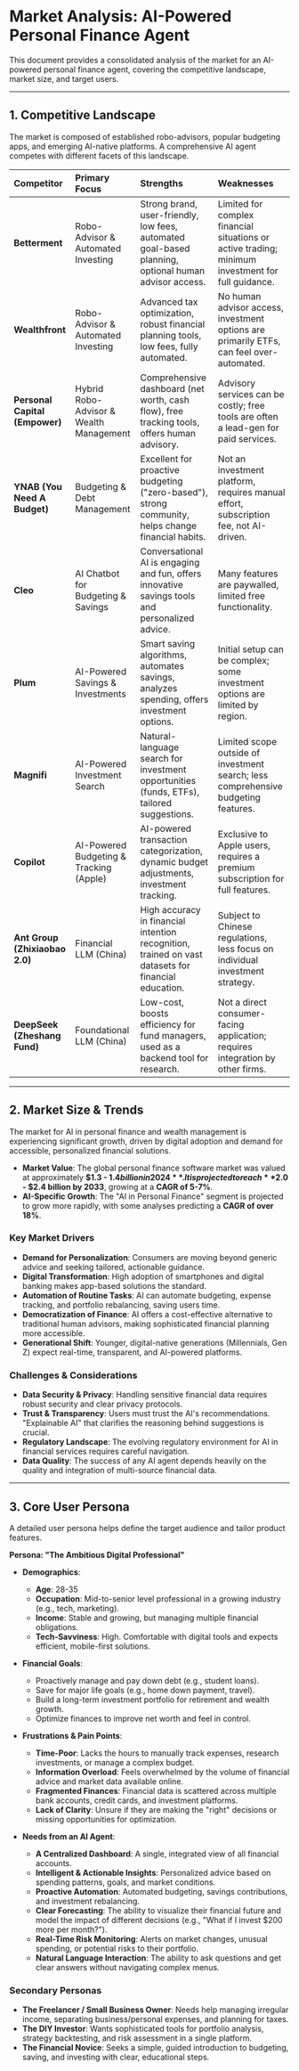 # Market Analysis: AI-Powered Personal Finance Agent

This document provides a consolidated analysis of the market for an AI-powered personal finance agent, covering the competitive landscape, market size, and target users.

---

## 1. Competitive Landscape

The market is composed of established robo-advisors, popular budgeting apps, and emerging AI-native platforms. A comprehensive AI agent competes with different facets of this landscape.

| Competitor | Primary Focus | Strengths | Weaknesses |
| :--- | :--- | :--- | :--- |
| **Betterment** | Robo-Advisor & Automated Investing | Strong brand, user-friendly, low fees, automated goal-based planning, optional human advisor access. | Limited for complex financial situations or active trading; minimum investment for full guidance. |
| **Wealthfront** | Robo-Advisor & Automated Investing | Advanced tax optimization, robust financial planning tools, low fees, fully automated. | No human advisor access, investment options are primarily ETFs, can feel over-automated. |
| **Personal Capital (Empower)** | Hybrid Robo-Advisor & Wealth Management | Comprehensive dashboard (net worth, cash flow), free tracking tools, offers human advisory. | Advisory services can be costly; free tools are often a lead-gen for paid services. |
| **YNAB (You Need A Budget)** | Budgeting & Debt Management | Excellent for proactive budgeting ("zero-based"), strong community, helps change financial habits. | Not an investment platform, requires manual effort, subscription fee, not AI-driven. |
| **Cleo** | AI Chatbot for Budgeting & Savings | Conversational AI is engaging and fun, offers innovative savings tools and personalized advice. | Many features are paywalled, limited free functionality. |
| **Plum** | AI-Powered Savings & Investments | Smart saving algorithms, automates savings, analyzes spending, offers investment options. | Initial setup can be complex; some investment options are limited by region. |
| **Magnifi** | AI-Powered Investment Search | Natural-language search for investment opportunities (funds, ETFs), tailored suggestions. | Limited scope outside of investment search; less comprehensive budgeting features. |
| **Copilot** | AI-Powered Budgeting & Tracking (Apple) | AI-powered transaction categorization, dynamic budget adjustments, investment tracking. | Exclusive to Apple users, requires a premium subscription for full features. |
| **Ant Group (Zhixiaobao 2.0)** | Financial LLM (China) | High accuracy in financial intention recognition, trained on vast datasets for financial education. | Subject to Chinese regulations, less focus on individual investment strategy. |
| **DeepSeek (Zheshang Fund)** | Foundational LLM (China) | Low-cost, boosts efficiency for fund managers, used as a backend tool for research. | Not a direct consumer-facing application; requires integration by other firms. |

---

## 2. Market Size & Trends

The market for AI in personal finance and wealth management is experiencing significant growth, driven by digital adoption and demand for accessible, personalized financial solutions.

- **Market Value**: The global personal finance software market was valued at approximately **$1.3 - $1.4 billion in 2024**. It is projected to reach **$2.0 - $2.4 billion by 2033**, growing at a **CAGR of 5-7%**.
- **AI-Specific Growth**: The "AI in Personal Finance" segment is projected to grow more rapidly, with some analyses predicting a **CAGR of over 18%**.

### Key Market Drivers
- **Demand for Personalization**: Consumers are moving beyond generic advice and seeking tailored, actionable guidance.
- **Digital Transformation**: High adoption of smartphones and digital banking makes app-based solutions the standard.
- **Automation of Routine Tasks**: AI can automate budgeting, expense tracking, and portfolio rebalancing, saving users time.
- **Democratization of Finance**: AI offers a cost-effective alternative to traditional human advisors, making sophisticated financial planning more accessible.
- **Generational Shift**: Younger, digital-native generations (Millennials, Gen Z) expect real-time, transparent, and AI-powered platforms.

### Challenges & Considerations
- **Data Security & Privacy**: Handling sensitive financial data requires robust security and clear privacy protocols.
- **Trust & Transparency**: Users must trust the AI's recommendations. "Explainable AI" that clarifies the reasoning behind suggestions is crucial.
- **Regulatory Landscape**: The evolving regulatory environment for AI in financial services requires careful navigation.
- **Data Quality**: The success of any AI agent depends heavily on the quality and integration of multi-source financial data.

---

## 3. Core User Persona

A detailed user persona helps define the target audience and tailor product features.

**Persona: "The Ambitious Digital Professional"**

- **Demographics**:
  - **Age**: 28-35
  - **Occupation**: Mid-to-senior level professional in a growing industry (e.g., tech, marketing).
  - **Income**: Stable and growing, but managing multiple financial obligations.
  - **Tech-Savviness**: High. Comfortable with digital tools and expects efficient, mobile-first solutions.

- **Financial Goals**:
  - Proactively manage and pay down debt (e.g., student loans).
  - Save for major life goals (e.g., home down payment, travel).
  - Build a long-term investment portfolio for retirement and wealth growth.
  - Optimize finances to improve net worth and feel in control.

- **Frustrations & Pain Points**:
  - **Time-Poor**: Lacks the hours to manually track expenses, research investments, or manage a complex budget.
  - **Information Overload**: Feels overwhelmed by the volume of financial advice and market data available online.
  - **Fragmented Finances**: Financial data is scattered across multiple bank accounts, credit cards, and investment platforms.
  - **Lack of Clarity**: Unsure if they are making the "right" decisions or missing opportunities for optimization.

- **Needs from an AI Agent**:
  - **A Centralized Dashboard**: A single, integrated view of all financial accounts.
  - **Intelligent & Actionable Insights**: Personalized advice based on spending patterns, goals, and market conditions.
  - **Proactive Automation**: Automated budgeting, savings contributions, and investment rebalancing.
  - **Clear Forecasting**: The ability to visualize their financial future and model the impact of different decisions (e.g., "What if I invest $200 more per month?").
  - **Real-Time Risk Monitoring**: Alerts on market changes, unusual spending, or potential risks to their portfolio.
  - **Natural Language Interaction**: The ability to ask questions and get clear answers without navigating complex menus.

### Secondary Personas
- **The Freelancer / Small Business Owner**: Needs help managing irregular income, separating business/personal expenses, and planning for taxes.
- **The DIY Investor**: Wants sophisticated tools for portfolio analysis, strategy backtesting, and risk assessment in a single platform.
- **The Financial Novice**: Seeks a simple, guided introduction to budgeting, saving, and investing with clear, educational steps.